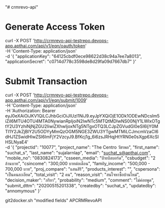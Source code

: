 "# crmrevo-api" 

# Generate Access Token
curl -X POST 'http://crmrevo-api-testrepo.devops-app.apthai.com/api/v1/eqn/oauth/token' \
-H 'Content-Type: application/json' \
-d '{
	"applicationKey": "64125cbdf0ece98622d38c94a7ee7a8013",
	"applicationSecret": "c0714d778c3598de8d29fa09d7667db7"
}'

# Submit Transaction
curl -X POST 'http://crmrevo-api-testrepo.devops-app.apthai.com/api/v1/eqn/submit/1009' \
-H 'Content-Type: application/json' \
-H 'Authorization: Bearer eyJ0eXAiOiJKV1QiLCJhbGciOiJIUzI1NiJ9.eyJpYXQiOjE1ODk1ODEwNDcsIm5iZiI6MTU4OTU4MTA0NywianRpIjoiN2IwNTc5MTQtMDIwNS00NjY1LWIxOTgtY2U3YzhiNjNjZGU2IiwiZXhwIjoxNTg5NTgxOTQ3LCJpZGVudGl0eSI6IjY0MTI1Y2JkZjBlY2U5ODYyMmQzOGM5NGE3ZWU3YTgwMTMiLCJmcmVzaCI6dHJ1ZSwidHlwZSI6ImFjY2VzcyJ9.BfKcj1g_6i6zsJRHqjHtYRN0e0sXgp6XcSIHSLNyaE4' \
-d '{
    "projectid": "10077",
    "project_name": "The Centro วัชรพล",
    "first_name": "suchat_s",
    "last_name": "sujalarnlap",
    "email": "suchat_s@apthai.com",
    "mobile_no": "0830824173",
    "csseen_media": "ป้ายบิลบอร์ด",
    "csbudget": "2 ล้านบาท",
    "csincome": "300,000 บาทต่อเดือน",
    "family_income": "500,000 - 700,000 บาท",
    "proj_compare": "แสนสิริ",
    "products_interest": "",
    "cspersona": "เป็นคนละเอียด",
    "total_visit": "2 คน",
    "reason_visit": "สนใจหาซื้อบ้านใหม่",
    "decision_maker": "ภริยา",
    "probability": "medium",
    "comment": "ไม่ค่อยพูด",
    "submit_dttm": "20200515201338",
    "createdby": "suchat_s",
    "updatedby": "annomymous"
}'


git2docker.sh "modified fields" APCRMRevoAPI

